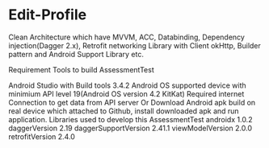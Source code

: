 # Edit-Profile
Clean Architecture which have MVVM, ACC, Databinding, Dependency injection(Dagger 2.x), Retrofit networking Library with Client okHttp, Builder pattern and Android Support Library etc.

Requirement Tools to build AssessmentTest

Android Studio with Build tools 3.4.2
Android OS supported device with minimium API level 19(Android OS version 4.2 KitKat)
Required internet Connection to get data from API server
Or Download Android apk build on real device which attached to Github, install downloaded apk and run application.
Libraries used to develop this AssessmentTest 
androidx 1.0.2 
daggerVersion 2.19 
daggerSupportVersion 2.41.1 
viewModelVersion 2.0.0 
retrofitVersion 2.4.0

